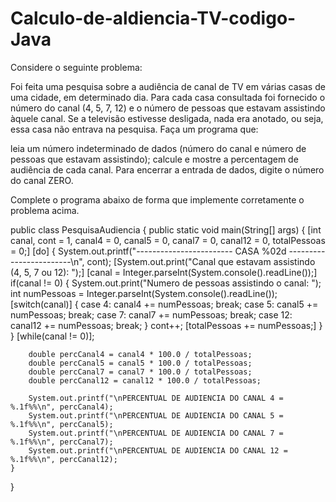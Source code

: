 # Calculo-de-aldiencia-TV-codigo-Java

Considere o seguinte problema:

Foi feita uma pesquisa sobre a audiência de canal de TV em várias casas de uma cidade, em determinado dia. Para cada casa consultada foi fornecido o número do canal (4, 5, 7, 12) e o número de pessoas que estavam assistindo àquele canal. Se a televisão estivesse desligada, nada era anotado, ou seja, essa casa não entrava na pesquisa. Faça um programa que:

leia um número indeterminado de dados (número do canal e número de pessoas que estavam assistindo);
calcule e mostre a percentagem de audiência de cada canal.
Para encerrar a entrada de dados, digite o número do canal ZERO.

Complete o programa abaixo de forma que implemente corretamente o problema acima.



public class PesquisaAudiencia {
	public static void main(String[] args) {
		[int canal, cont = 1, canal4 = 0, canal5 = 0, canal7 = 0, canal12 = 0, totalPessoas = 0;]
		[do] {
			System.out.printf("------------------------ CASA %02d ------------------------\n", cont);
			[System.out.print("Canal que estavam assistindo (4, 5, 7 ou 12): ");]
			[canal = Integer.parseInt(System.console().readLine());]
			if(canal != 0) {
				System.out.print("Numero de pessoas assistindo o canal: ");
				int numPessoas = Integer.parseInt(System.console().readLine());
				[switch(canal)] {
					case 4: canal4 += numPessoas; break;
					case 5: canal5 += numPessoas; break;
					case 7: canal7 += numPessoas; break;
					case 12: canal12 += numPessoas; break;
				}
				cont++;
				[totalPessoas += numPessoas;]
			}
		} [while(canal != 0)];
		
		double percCanal4 = canal4 * 100.0 / totalPessoas;
		double percCanal5 = canal5 * 100.0 / totalPessoas;
		double percCanal7 = canal7 * 100.0 / totalPessoas;
		double percCanal12 = canal12 * 100.0 / totalPessoas;
		
		System.out.printf("\nPERCENTUAL DE AUDIENCIA DO CANAL 4 = %.1f%%\n", percCanal4);
		System.out.printf("\nPERCENTUAL DE AUDIENCIA DO CANAL 5 = %.1f%%\n", percCanal5);
		System.out.printf("\nPERCENTUAL DE AUDIENCIA DO CANAL 7 = %.1f%%\n", percCanal7);
		System.out.printf("\nPERCENTUAL DE AUDIENCIA DO CANAL 12 = %.1f%%\n", percCanal12);
	}
}
